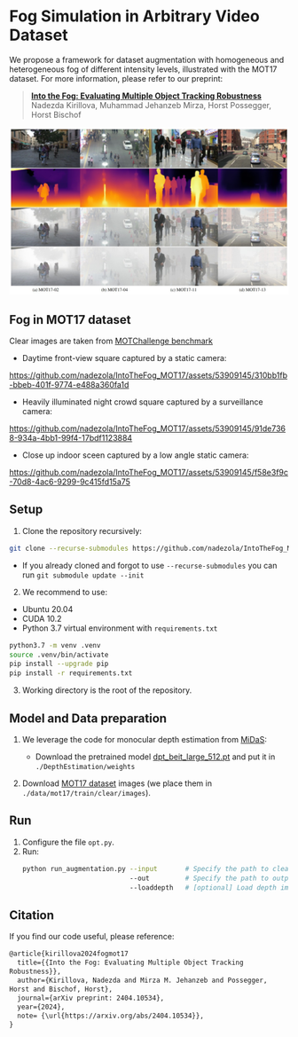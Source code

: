 # Fog Simulation in Arbitrary Video Dataset

We propose a framework for dataset augmentation with homogeneous and heterogeneous fog of different intensity levels, illustrated with the MOT17 dataset. 
For more information, please refer to our preprint:

> **[Into the Fog: Evaluating Multiple Object Tracking Robustness](https://arxiv.org/abs/2404.10534)**\
Nadezda Kirillova, Muhammad Jehanzeb Mirza, Horst Possegger, Horst Bischof

<img src="assets/pipeline.jpg" title="The MOT17 dataset augmentation with fog (smoke)"/>


## Fog in MOT17 dataset
Clear images are taken from [MOTChallenge benchmark](https://motchallenge.net/data/MOT17Det/)

* Daytime front-view square captured by a static camera:

https://github.com/nadezola/IntoTheFog_MOT17/assets/53909145/310bb1fb-bbeb-401f-9774-e488a360fa1d

*  Heavily illuminated night crowd square captured by a surveillance camera:

https://github.com/nadezola/IntoTheFog_MOT17/assets/53909145/91de7368-934a-4bb1-99f4-17bdf1123884

* Close up indoor sceen captured by a low angle static camera:

https://github.com/nadezola/IntoTheFog_MOT17/assets/53909145/f58e3f9c-70d8-4ac6-9299-9c415fd15a75


## Setup

1. Clone the repository recursively:
```bash
git clone --recurse-submodules https://github.com/nadezola/IntoTheFog_MOT17.git
```
* If you already cloned and forgot to use `--recurse-submodules` you can run `git submodule update --init`

2. We recommend to use:
* Ubuntu 20.04
* CUDA 10.2
* Python 3.7 virtual environment with `requirements.txt`
```bash
python3.7 -m venv .venv
source .venv/bin/activate
pip install --upgrade pip
pip install -r requirements.txt
```

3. Working directory is the root of the repository.

## Model and Data preparation
1. We leverage the code for monocular depth estimation from 
[MiDaS](https://github.com/isl-org/MiDaS/tree/bdc4ed64c095e026dc0a2f17cabb14d58263decb):
   * Download the pretrained model [dpt_beit_large_512.pt](https://github.com/isl-org/MiDaS/releases/download/v3_1/dpt_beit_large_512.pt)
and put it in `./DepthEstimation/weights`

2. Download [MOT17 dataset](https://motchallenge.net/data/MOT17Det/) images
(we place them in `./data/mot17/train/clear/images`).


## Run

1. Configure the file `opt.py`.
2. Run:
    ```bash
    python run_augmentation.py --input       # Specify the path to clear images
                               --out         # Specify the path to outputs
                               --loaddepth   # [optional] Load depth images instead of run depth estimation (default loading from '[outroot]/[seqname]/depth_pred')
    ```

##  Citation 
If you find our code useful, please reference:

    @article{kirillova2024fogmot17
      title={{Into the Fog: Evaluating Multiple Object Tracking Robustness}},
      author={Kirillova, Nadezda and Mirza M. Jehanzeb and Possegger, Horst and Bischof, Horst},
      journal={arXiv preprint: 2404.10534},
      year={2024},
      note= {\url{https://arxiv.org/abs/2404.10534}},
    }
